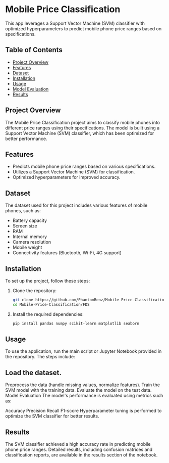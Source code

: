# Mobile Price Classification

This app leverages a Support Vector Machine (SVM) classifier with optimized hyperparameters to predict mobile phone price ranges based on specifications.

## Table of Contents
- [Project Overview](#project-overview)
- [Features](#features)
- [Dataset](#dataset)
- [Installation](#installation)
- [Usage](#usage)
- [Model Evaluation](#model-evaluation)
- [Results](#results)

## Project Overview
The Mobile Price Classification project aims to classify mobile phones into different price ranges using their specifications. The model is built using a Support Vector Machine (SVM) classifier, which has been optimized for better performance.

## Features
- Predicts mobile phone price ranges based on various specifications.
- Utilizes a Support Vector Machine (SVM) for classification.
- Optimized hyperparameters for improved accuracy.

## Dataset
The dataset used for this project includes various features of mobile phones, such as:
- Battery capacity
- Screen size
- RAM
- Internal memory
- Camera resolution
- Mobile weight
- Connectivity features (Bluetooth, Wi-Fi, 4G support)

## Installation
To set up the project, follow these steps:

1. Clone the repository:
   ```bash
   git clone https://github.com/PhantomBenz/Mobile-Price-Classification.git
   cd Mobile-Price-Classification/FDS
2. Install the required dependencies:
   ```bash
   pip install pandas numpy scikit-learn matplotlib seaborn

## Usage
To use the application, run the main script or Jupyter Notebook provided in the repository. The steps include:

## Load the dataset.
Preprocess the data (handle missing values, normalize features).
Train the SVM model with the training data.
Evaluate the model on the test data.
Model Evaluation
The model's performance is evaluated using metrics such as:

Accuracy
Precision
Recall
F1-score
Hyperparameter tuning is performed to optimize the SVM classifier for better results.

## Results
The SVM classifier achieved a high accuracy rate in predicting mobile phone price ranges. Detailed results, including confusion matrices and classification reports, are available in the results section of the notebook.
